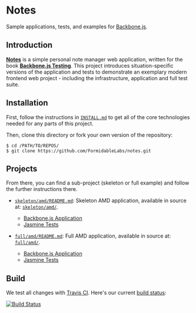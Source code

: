 Notes
=====

Sample applications, tests, and examples for [Backbone.js][backbone].


## Introduction

**[Notes][notes_demo]** is a simple personal note manager web application,
written for the book **[Backbone.js Testing][packt]**. This project introduces
situation-specific versions of the application and tests to demonstrate an
exemplary modern frontend web project - including the infrastructure,
application and full test suite.


## Installation

First, follow the instructions in [`INSTALL.md`](INSTALL.md) to get all of the
core technologies needed for any parts of this project.

Then, clone this directory or fork your own version of the repository:

```
$ cd /PATH/TO/REPOS/
$ git clone https://github.com/FormidableLabs/notes.git
```

## Projects

From there, you can find a sub-project (skeleton or full example) and follow
the further instructions there.

* [`skeleton/amd/README.md`](skeleton/amd/README.md): Skeleton AMD application,
  available in source at: [`skeleton/amd/`](skeleton/amd/).
    * [Backbone.js Application](http://formidablelabs.github.io/notes/skeleton/amd/app/index.html)
    * [Jasmine Tests](http://formidablelabs.github.io/notes/skeleton/amd/test/jasmine/test.html)

* [`full/amd/README.md`](full/amd/README.md): Full AMD application, available
  in source at: [`full/amd/`](full/amd/).
    * [Backbone.js Application](http://formidablelabs.github.io/notes/full/amd/app/index.html)
    * [Jasmine Tests](http://formidablelabs.github.io/notes/full/amd/test/jasmine/test.html)


## Build

We test all changes with [Travis CI][trav]. Here's our current
[build status][trav_site]:

[![Build Status][trav_img]][trav_site]


[notes_demo]: ./full/amd/app/index.html
[packt]: http://www.packtpub.com/backbonejs-testing/book
[backbone]: http://backbonejs.org/
[trav]: https://travis-ci.org/
[trav_img]: https://api.travis-ci.org/FormidableLabs/notes.png
[trav_site]: https://travis-ci.org/FormidableLabs/notes
